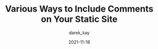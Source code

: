 ---
author: darek_kay
date: 2021-11-18
draft: true
tags:
  - static-site-generators
  - features
target_url: https://darekkay.com/blog/static-site-comments/
title: Various Ways to Include Comments on Your Static Site
---
